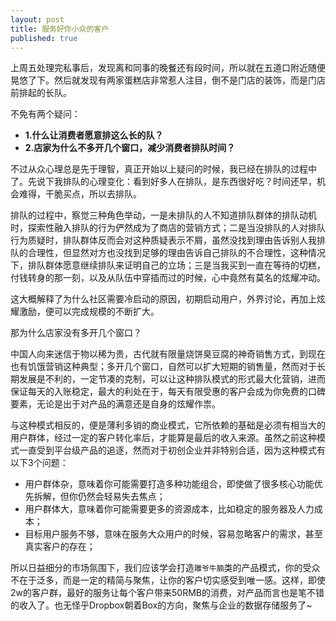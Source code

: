 ```yaml
---
layout: post
title: 服务好你小众的客户
published: true
---
```


上周五处理完私事后，发现离和同事的晚餐还有段时间，所以就在五道口附近随便晃悠了下。然后就发现有两家蛋糕店非常惹人注目，倒不是门店的装饰，而是门店前排起的长队。

不免有两个疑问：

* **1.什么让消费者愿意排这么长的队？**
* **2.店家为什么不多开几个窗口，减少消费者排队时间？**

不过从众心理总是先于理智，真正开始以上疑问的时候，我已经在排队的过程中了。先说下我排队的心理变化：看到好多人在排队，是东西很好吃？时间还早，机会难得，干脆买点，所以去排队。

排队的过程中，察觉三种角色举动，一是未排队的人不知道排队群体的排队动机时，探索性融入排队的行为俨然成为了商店的营销方式；二是当没排队的人对排队行为质疑时，排队群体反而会对这种质疑表示不屑，虽然没找到理由告诉别人我排队的合理性，但显然对方也没找到足够的理由告诉自己排队的不合理性，这种情况下，排队群体愿意继续排队来证明自己的立场；三是当我买到一直在等待的切糕，付钱转身的那一刻，以及从队伍中穿插而过的时候，心中竟然有莫名的炫耀冲动。

这大概解释了为什么社区需要冷启动的原因，初期启动用户，外界讨论，再加上炫耀激励，便可以完成规模的不断扩大。

那为什么店家没有多开几个窗口？

中国人向来迷信于物以稀为贵，古代就有限量烧饼臭豆腐的神奇销售方式，到现在也有饥饿营销这种典型；多开几个窗口，自然可以扩大短期的销售量，然而对于长期发展是不利的，一定节凑的克制，可以让这种排队模式的形式最大化营销，进而保证每天的入账稳定，最大的利处在于，每天有限受惠的客户会成为你免费的口碑要素，无论是出于对产品的满意还是自身的炫耀作祟。

与这种模式相反的，便是薄利多销的商业模式，它所依赖的基础是必须有相当大的用户群体，经过一定的客户转化率后，才能算是最后的收入来源。虽然之前这种模式一直受到平台级产品的追逐，然而对于初创企业并非特别合适，因为这种模式有以下3个问题：

*  用户群体杂，意味着你可能需要打造多种功能组合，即使做了很多核心功能优先拆解，但你仍然会轻易失去焦点；
*  用户群体大，意味着你可能需要更多的资源成本，比如稳定的服务器及人力成本；
*  目标用户服务不够，意味在服务大众用户的时候，容易忽略客户的需求，甚至真实客户的存在；

所以日益细分的市场氛围下，我们应该学会打造`雕爷牛腩`类的产品模式，你的受众不在于泛多，而是一定的精简与聚焦，让你的客户切实感受到唯一感。这样，即使2w的客户群，最好的服务让每个客户带来50RMB的消费，对产品而言也是笔不错的收入了。也无怪乎Dropbox朝着Box的方向，聚焦与企业的数据存储服务了~
